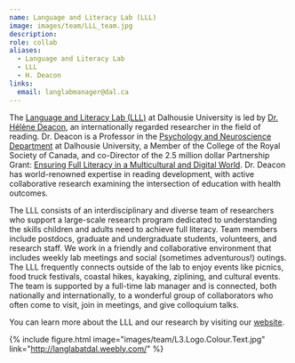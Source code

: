 ```yaml
---
name: Language and Literacy Lab (LLL)
image: images/team/LLL_team.jpg
description: 
role: collab
aliases:
  - Language and Literacy Lab
  - LLL
  - H. Deacon
links:
  email: langlabmanager@dal.ca
---
```


The [Language and Literacy Lab (LLL)](https://langlabatdal.weebly.com/) at Dalhousie University is led by [Dr. Hélène Deacon](https://www.dal.ca/faculty/science/psychology_neuroscience/faculty-staff/our-faculty/helene-deacon.html), an internationally regarded researcher in the field of reading. Dr. Deacon is a Professor in the [Psychology and Neuroscience Department](https://www.dal.ca/faculty/science/psychology_neuroscience.html) at Dalhousie University, a Member of the College of the Royal Society of Canada, and co-Director of the 2.5 million dollar Partnership Grant: [Ensuring Full Literacy in a Multicultural and Digital World](https://ensuringliteracy.ca/). Dr. Deacon has world-renowned expertise in reading development, with active collaborative research examining the intersection of education with health outcomes.

The LLL consists of an interdisciplinary and diverse team of researchers who support a large-scale research program dedicated to understanding the skills children and adults need to achieve full literacy. Team members include postdocs, graduate and undergraduate students, volunteers, and research staff. We work in a friendly and collaborative environment that includes weekly lab meetings and social (sometimes adventurous!) outings. The LLL frequently connects outside of the lab to enjoy events like picnics, food truck festivals, coastal hikes, kayaking, ziplining, and cultural events. The team is supported by a full-time lab manager and is connected, both nationally and internationally, to a wonderful group of collaborators who often come to visit, join in meetings, and give colloquium talks.

You can learn more about the LLL and our research by visiting our [website](http://langlabatdal.weebly.com/).

{% include figure.html image="images/team/L3.Logo.Colour.Text.jpg" link="http://langlabatdal.weebly.com/" %}